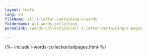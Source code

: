 ```yaml
---
layout: tools
lang: en
fileName: all-l-letter-containing-x-words
folderName: all-words-collection
permalink: /words-collections/all-l-letter-containing-x-pages

---
```


{%- include l-words-collection/allpages.html-%}